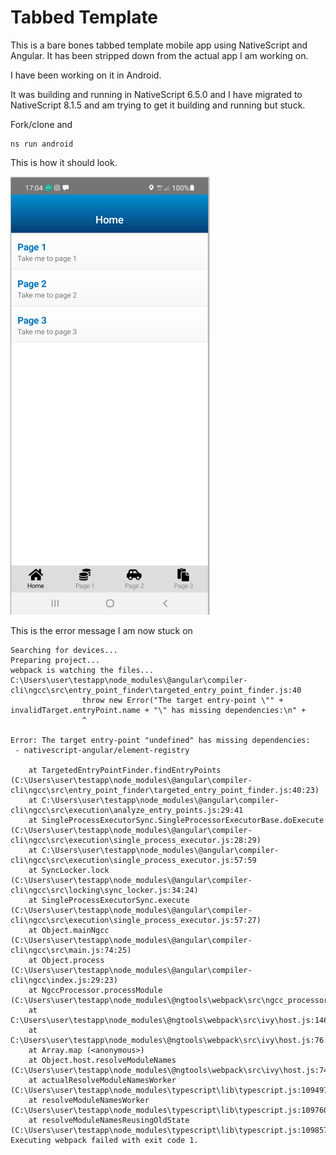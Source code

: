 # Tabbed Template

This is a bare bones tabbed template mobile app using NativeScript and Angular. It has been stripped down from the actual app I am working on.

I have been working on it in Android.

It was building and running in NativeScript 6.5.0 and I have migrated to NativeScript 8.1.5 and am trying to get it building and running but stuck.

Fork/clone and 

```
ns run android
```
This is how it should look.

![Screenshot](app/images/scr.png)

This is the error message I am now stuck on

```
Searching for devices...
Preparing project...
webpack is watching the files...
C:\Users\user\testapp\node_modules\@angular\compiler-cli\ngcc\src\entry_point_finder\targeted_entry_point_finder.js:40
                throw new Error("The target entry-point \"" + invalidTarget.entryPoint.name + "\" has missing dependencies:\n" +
                ^

Error: The target entry-point "undefined" has missing dependencies:
 - nativescript-angular/element-registry

    at TargetedEntryPointFinder.findEntryPoints (C:\Users\user\testapp\node_modules\@angular\compiler-cli\ngcc\src\entry_point_finder\targeted_entry_point_finder.js:40:23)
    at C:\Users\user\testapp\node_modules\@angular\compiler-cli\ngcc\src\execution\analyze_entry_points.js:29:41
    at SingleProcessExecutorSync.SingleProcessorExecutorBase.doExecute (C:\Users\user\testapp\node_modules\@angular\compiler-cli\ngcc\src\execution\single_process_executor.js:28:29)
    at C:\Users\user\testapp\node_modules\@angular\compiler-cli\ngcc\src\execution\single_process_executor.js:57:59
    at SyncLocker.lock (C:\Users\user\testapp\node_modules\@angular\compiler-cli\ngcc\src\locking\sync_locker.js:34:24)
    at SingleProcessExecutorSync.execute (C:\Users\user\testapp\node_modules\@angular\compiler-cli\ngcc\src\execution\single_process_executor.js:57:27)
    at Object.mainNgcc (C:\Users\user\testapp\node_modules\@angular\compiler-cli\ngcc\src\main.js:74:25)
    at Object.process (C:\Users\user\testapp\node_modules\@angular\compiler-cli\ngcc\index.js:29:23)
    at NgccProcessor.processModule (C:\Users\user\testapp\node_modules\@ngtools\webpack\src\ngcc_processor.js:175:16)
    at C:\Users\user\testapp\node_modules\@ngtools\webpack\src\ivy\host.js:146:18
    at C:\Users\user\testapp\node_modules\@ngtools\webpack\src\ivy\host.js:76:24
    at Array.map (<anonymous>)
    at Object.host.resolveModuleNames (C:\Users\user\testapp\node_modules\@ngtools\webpack\src\ivy\host.js:74:32)
    at actualResolveModuleNamesWorker (C:\Users\user\testapp\node_modules\typescript\lib\typescript.js:109497:133)
    at resolveModuleNamesWorker (C:\Users\user\testapp\node_modules\typescript\lib\typescript.js:109760:26)
    at resolveModuleNamesReusingOldState (C:\Users\user\testapp\node_modules\typescript\lib\typescript.js:109857:24)
Executing webpack failed with exit code 1.
```
